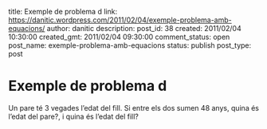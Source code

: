 title: Exemple de problema d
link: https://danitic.wordpress.com/2011/02/04/exemple-problema-amb-equacions/
author: danitic
description: 
post_id: 38
created: 2011/02/04 10:30:00
created_gmt: 2011/02/04 09:30:00
comment_status: open
post_name: exemple-problema-amb-equacions
status: publish
post_type: post

# Exemple de problema d

Un pare té 3 vegades l’edat del fill. Si entre els dos sumen 48 anys, quina és l’edat del pare?, i quina és l’edat del fill?